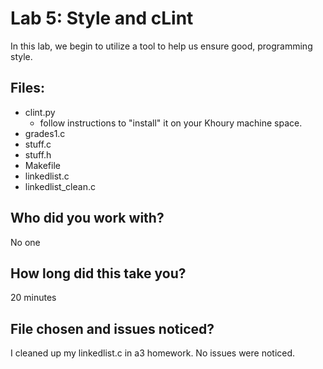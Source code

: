 # Lab 5: Style and cLint

In this lab, we begin to utilize a tool to help us ensure good, 
programming style. 

## Files: 

* clint.py
  * follow instructions to "install" it on your Khoury machine space. 
* grades1.c 
* stuff.c
* stuff.h
* Makefile
* linkedlist.c
* linkedlist_clean.c

## Who did you work with?
No one

## How long did this take you?
20 minutes

## File chosen and issues noticed?
I cleaned up my linkedlist.c in a3 homework. No issues were noticed.
